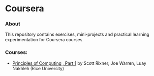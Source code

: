 # Coursera 

### About
This repository contains exercises, mini-projects and practical learning experimentation for Coursera courses.

### Courses:
- [Principles of Computing , Part 1](https://www.coursera.org/course/principlescomputing1) by Scott Rixner, Joe Warren, Luay Nakhleh (Rice University)